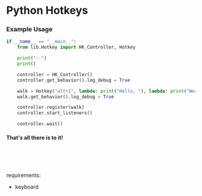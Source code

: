 # Python Hotkeys

### Example Usage

```python
if __name__ == "__main__":
    from lib.Hotkey import HK_Controller, Hotkey

    print("--")
    print()

    controller = HK_Controller()
    controller.get_behavior().log_debug = True

    walk = Hotkey("alt+1", lambda: print("Hello, "), lambda: print("World!"))
    walk.get_behavior().log_debug = True

    controller.register(walk)
    controller.start_listeners()

    controller.wait()
```

#### That's all there is to it!

<br>
<br>
<br>

requirements:

-   keyboard
